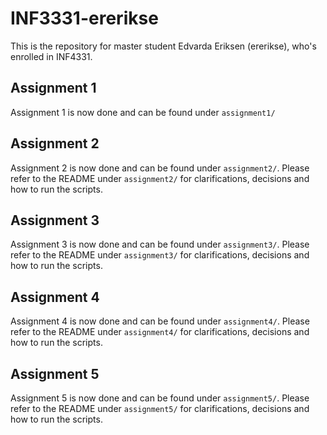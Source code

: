 # INF3331-ererikse
This is the repository for master student Edvarda Eriksen (ererikse), who's enrolled in INF4331.

## Assignment 1
Assignment 1 is now done and can be found under `assignment1/`

## Assignment 2
Assignment 2 is now done and can be found under `assignment2/`. Please refer to the README under `assignment2/` for
clarifications, decisions and how to run the scripts.

## Assignment 3
Assignment 3 is now done and can be found under `assignment3/`. Please refer to the README under `assignment3/` for
clarifications, decisions and how to run the scripts.

## Assignment 4
Assignment 4 is now done and can be found under `assignment4/`. Please refer to the README under `assignment4/` for 
clarifications, decisions and how to run the scripts.

## Assignment 5
Assignment 5 is now done and can be found under `assignment5/`. Please refer to the README under `assignment5/` for 
clarifications, decisions and how to run the scripts.

